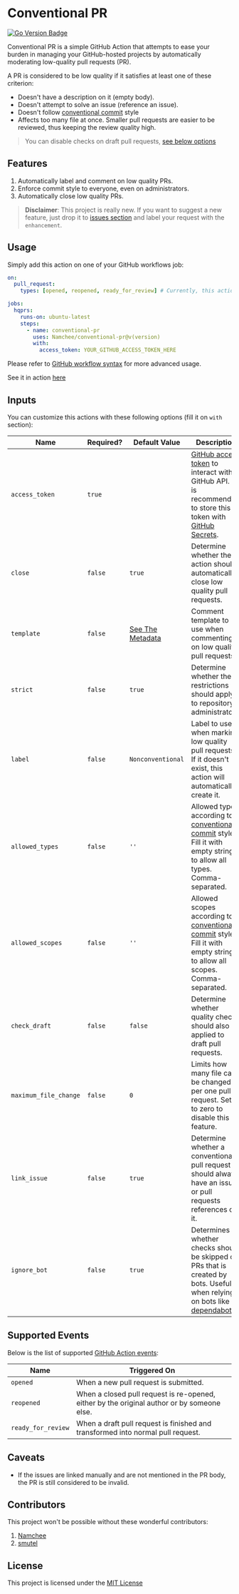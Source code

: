 # Conventional PR

[![Go Version Badge](https://img.shields.io/github/go-mod/go-version/namchee/conventional-pr)](https://github.com/Namchee/conventional-pr)

Conventional PR is a simple GitHub Action that attempts to ease your burden in managing your GitHub-hosted projects by automatically moderating low-quality pull requests (PR).

A PR is considered to be low quality if it satisfies at least one of these criterion:

- Doesn't have a description on it (empty body).
- Doesn't attempt to solve an issue (reference an issue).
- Doesn't follow [conventional commit](https://www.conventionalcommits.org/en/v1.0.0/) style
- Affects too many file at once. Smaller pull requests are easier to be reviewed, thus keeping the review quality high.

> You can disable checks on draft pull requests, [see below options](#Usage)

## Features

1. Automatically label and comment on low quality PRs.
2. Enforce commit style to everyone, even on administrators.
3. Automatically close low quality PRs.

> **Disclaimer**: This project is really new. If you want to suggest a new feature, just drop it to [issues section](https://github.com/Namchee/conventional-pr/issues) and label your request with the `enhancement`.

## Usage

Simply add this action on one of your GitHub workflows job:

```yml
on:
  pull_request:
    types: [opened, reopened, ready_for_review] # Currently, this action only support these events

jobs:
  hqprs:
    runs-on: ubuntu-latest
    steps:
      - name: conventional-pr
        uses: Namchee/conventional-pr@v(version)
        with:
          access_token: YOUR_GITHUB_ACCESS_TOKEN_HERE
```

Please refer to [GitHub workflow syntax](https://docs.github.com/en/free-pro-team@latest/actions/reference/workflow-syntax-for-github-actions#about-yaml-syntax-for-workflows) for more advanced usage.

See it in action [here](https://github.com/Namchee/conventional-pr/blob/master/.github/workflows/conventional-pr.yml)

## Inputs

You can customize this actions with these following options (fill it on `with` section):

**Name** | **Required?** | **Default Value** | **Description**
---- | --------- | ------- | -----------
`access_token` | `true` | | [GitHub access token](https://docs.github.com/en/free-pro-team@latest/github/authenticating-to-github/creating-a-personal-access-token) to interact with GitHub API. It is recommended to store this token with [GitHub Secrets](https://docs.github.com/en/free-pro-team@latest/actions/reference/encrypted-secrets).
`close` | `false` | `true` | Determine whether the action should automatically close low quality pull requests.
`template` | `false` | [See The Metadata](./action.yml) | Comment template to use when commenting on low quality pull requests.
`strict` | `false` | `true` | Determine whether the restrictions should apply to repository administrators.
`label` | `false` | `Nonconventional` | Label to use when marking low quality pull requests. If it doesn't exist, this action will automatically create it.
`allowed_types` | `false` | `''` | Allowed types according to [conventional commit](https://docs.github.com/en/free-pro-team@latest/actions/reference/encrypted-secrets) style. Fill it with empty string to allow all types. Comma-separated.
`allowed_scopes` | `false` | `''` | Allowed scopes according to [conventional commit](https://docs.github.com/en/free-pro-team@latest/actions/reference/encrypted-secrets) style. Fill it with empty string to allow all scopes. Comma-separated.
`check_draft` | `false` | `false` | Determine whether quality checks should also be applied to draft pull requests.
`maximum_file_change` | `false` | `0` | Limits how many file can be changed per one pull request. Set it to zero to disable this feature.
`link_issue` | `false` | `true` | Determine whether a conventional pull request should always have an issue or pull requests references on it.
`ignore_bot` | `false` | `true` | Determines whether checks should be skipped on PRs that is created by bots. Useful when relying on bots like [dependabot](https://github.com/dependabot)

## Supported Events

Below is the list of supported [GitHub Action events](https://docs.github.com/en/actions/reference/events-that-trigger-workflows):

**Name** | **Triggered On**
---- | ------------
`opened` | When a new pull request is submitted.
`reopened` | When a closed pull request is re-opened, either by the original author or by someone else.
`ready_for_review` | When a draft pull request is finished and transformed into normal pull request.

## Caveats

- If the issues are linked manually and are not mentioned in the PR body, the PR is still considered to be invalid.

## Contributors

This project won't be possible without these wonderful contributors:

1. [Namchee](https://github.com/Namchee)
2. [smutel](https://github.com/smutel)

## License

This project is licensed under the [MIT License](./LICENSE)
